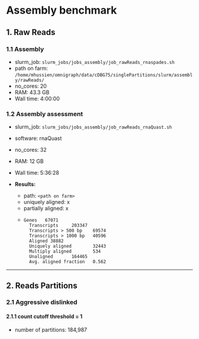 # Assembly benchmark

## 1. Raw Reads

### 1.1 Assembly

- slurm_job: `slurm_jobs/jobs_assembly/job_rawReads_rnaspades.sh`
- path on farm: `/home/mhussien/omnigraph/data/cDBG75/singlePartitions/slurm/assembly/rawReads/`
- no_cores: 20
- RAM: 43.3 GB
- Wall time: 4:00:00

### 1.2 Assembly assessment

- slurm_job: `slurm_jobs/jobs_assembly/job_rawReads_rnaQuast.sh`
- software: rnaQuast
- no_cores: 32
- RAM: 12 GB
- Wall time: 5:36:28

- **Results:**
    - path: `<path on farm>` 
    - uniquely aligned: x
    - partially aligned: x
    - ```
      Genes   67071
        Transcripts     203347
        Transcripts > 500 bp    69574
        Transcripts > 1000 bp   40596
        Aligned 38882
        Uniquely aligned        32443
        Multiply aligned        534
        Unaligned       164465
        Avg. aligned fraction   0.562
      ```

---

## 2. Reads Partitions

### 2.1 Aggressive dislinked

#### 2.1.1 count cutoff threshold = 1

- number of partitions: 184,987

